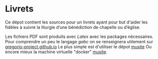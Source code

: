 # Livrets
Ce dépot contient les sources pour un livrets ayant pour but d'aider les fidèles à suivre la liturgie d’une bénédiction de chapelle ou d’église.


Les fichiers PDF sont produits avec *Latex* avec les packages nécessaires.
Pour comprendre un peu le langage *gabc* on se renseignera utilement sur [gregorio-project.github.io](http://gregorio-project.github.io)
Le plus simple est d'utiliser le dépot [musite](https://github.com/musite-project/musite.git)
Ou encore mieux la machine virtuelle "docker" [musite](https://hub.docker.com/r/musite/musite).